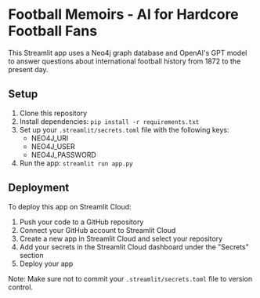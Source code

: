 # Football Memoirs - AI for Hardcore Football Fans

This Streamlit app uses a Neo4j graph database and OpenAI's GPT model to answer questions about international football history from 1872 to the present day.

## Setup

1. Clone this repository
2. Install dependencies: `pip install -r requirements.txt`
3. Set up your `.streamlit/secrets.toml` file with the following keys:
   - NEO4J_URI
   - NEO4J_USER
   - NEO4J_PASSWORD
4. Run the app: `streamlit run app.py`

## Deployment

To deploy this app on Streamlit Cloud:

1. Push your code to a GitHub repository
2. Connect your GitHub account to Streamlit Cloud
3. Create a new app in Streamlit Cloud and select your repository
4. Add your secrets in the Streamlit Cloud dashboard under the "Secrets" section
5. Deploy your app

Note: Make sure not to commit your `.streamlit/secrets.toml` file to version control.
